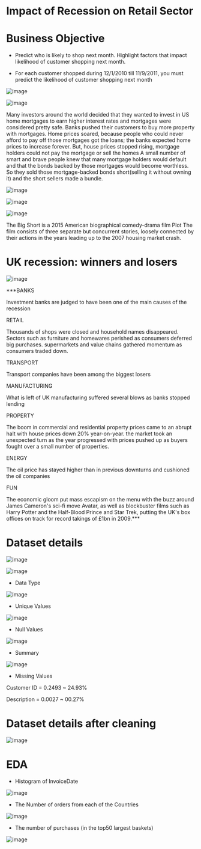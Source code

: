 # Impact of Recession on Retail Sector

# Business Objective

* Predict who is likely to shop next month. Highlight factors that impact likelihood of customer shopping next month. 

* For each customer shopped during 12/1/2010 till 11/9/2011, you must predict the likelihood of customer shopping next month

![image](https://user-images.githubusercontent.com/71720761/113479584-8796eb80-94ad-11eb-84da-c5dc751d4134.png)

![image](https://user-images.githubusercontent.com/71720761/113479604-a5fce700-94ad-11eb-9148-1358e209834c.png)

Many investors around the world decided that they wanted to invest in US home mortgages to earn higher interest rates and mortgages  were considered pretty safe.
Banks pushed their customers to buy more property with mortgages. Home prices soared, because people who could never afford to pay off those mortgages got the loans; the banks expected home prices to increase forever.
But, house prices stopped rising, mortgage holders could not pay the mortgage or sell the homes
A small number of smart and brave people knew that many mortgage holders would default and that the bonds backed by those mortgages would become worthless. So they sold those mortgage-backed bonds short(selling it without owning it) and the short sellers made a bundle.

![image](https://user-images.githubusercontent.com/71720761/113479610-b2813f80-94ad-11eb-9c08-e24d704c3294.png)

![image](https://user-images.githubusercontent.com/71720761/113479613-b7de8a00-94ad-11eb-9d38-82934c391c5f.png)

![image](https://user-images.githubusercontent.com/71720761/113479616-bca33e00-94ad-11eb-9c04-7091f3bab117.png)

The Big Short is a 2015 American biographical comedy-drama film 
Plot
The film consists of three separate but concurrent stories, loosely connected by their actions in the years leading up to the 2007 housing market crash.

# UK recession: winners and losers

![image](https://user-images.githubusercontent.com/71720761/113479634-dd6b9380-94ad-11eb-835e-5503a158f812.png)

***BANKS

Investment banks are judged to have been one of the main causes of the recession

RETAIL

Thousands of shops were closed and household names disappeared. Sectors such as furniture and homewares perished as consumers deferred big purchases. supermarkets and value chains gathered momentum as consumers traded down.

TRANSPORT

Transport companies have been among the biggest losers

MANUFACTURING

What is left of UK manufacturing suffered several blows as banks stopped lending

PROPERTY

The boom in commercial and residential property prices came to an abrupt halt with house prices down 20% year-on-year. the market took an unexpected turn as the year progressed with prices pushed up as buyers fought over a small number of properties. 

ENERGY

The oil price has stayed higher than in previous downturns and cushioned the oil companies

FUN

The economic gloom put mass escapism on the menu with the buzz around James Cameron's sci-fi move Avatar, as well as blockbuster films such as Harry Potter and the Half-Blood Prince and Star Trek, putting the UK's box offices on track for record takings of £1bn in 2009.***

# Dataset details

![image](https://user-images.githubusercontent.com/71720761/113479726-4b17bf80-94ae-11eb-8150-fff0ccac8b07.png)

![image](https://user-images.githubusercontent.com/71720761/113479731-523ecd80-94ae-11eb-8640-2dd6477fd02d.png)

* Data Type

![image](https://user-images.githubusercontent.com/71720761/113479737-58cd4500-94ae-11eb-8a2b-75ef511ad3a7.png)

* Unique Values

![image](https://user-images.githubusercontent.com/71720761/113479849-ec9f1100-94ae-11eb-8690-aed165b75c77.png)

* Null Values

![image](https://user-images.githubusercontent.com/71720761/113479856-f3c61f00-94ae-11eb-9d15-da974258fa17.png)

* Summary

![image](https://user-images.githubusercontent.com/71720761/113479859-f7f23c80-94ae-11eb-93f5-3143efb3fa74.png)

* Missing Values

Customer ID = 0.2493 ~ 24.93%

Description  = 0.0027 ~ 00.27%

# Dataset details after cleaning

![image](https://user-images.githubusercontent.com/71720761/113479930-4ef81180-94af-11eb-8f27-b21b810e7cea.png)

# EDA

* Histogram of InvoiceDate

![image](https://user-images.githubusercontent.com/71720761/113479947-659e6880-94af-11eb-930e-d8e6a637c633.png)

* The Number of orders from each of the Countries

![image](https://user-images.githubusercontent.com/71720761/113479961-7d75ec80-94af-11eb-95f1-3cd792cb4050.png)

* The number of purchases (in the top50 largest baskets)

![image](https://user-images.githubusercontent.com/71720761/113479981-99798e00-94af-11eb-863a-5104a0969f6b.png)

